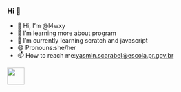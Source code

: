 
### Hi 👋

- 👋 Hi, I’m @l4wxy
- 👀 I’m learning more about program
- 🌱 I’m currently learning scratch and javascript
- 😄 Pronouns:she/her
- 📫 How to reach me:yasmin.scarabel@escola.pr.gov.br

<img src="https://cdn.jsdelivr.net/gh/devicons/devicon/icons/java/java-original.svg" width="40" height="40"/> 
          

<!---
l4wxy/l4wxy is a ✨ special ✨ repository because its `README.md` (this file) appears on your GitHub profile.
You can click the Preview link to take a look at your changes.
--->
